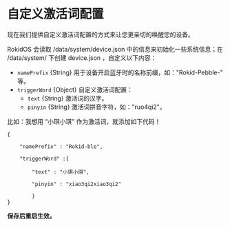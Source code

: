 # 自定义激活词配置

现在我们提供自定义激活词配置的方式来让您更亲切的唤醒您的设备。

RokidOS 会读取 /data/system/device.json 中的信息来初始化一些系统信息；在 /data/system/ 下创建 device.json ，自定义以下内容：

- `namePrefix` {String} 用于设备开启蓝牙时的名称前缀，如："Rokid-Pebble-" 等。
- `triggerWord` {Object} 自定义激活词配置：
   - `text` {String} 激活词的汉字。
   - `pinyin` {String} 激活词拼音字符，如："ruo4qi2"。

比如：我想用 “小琪小琪” 作为激活词，就添加如下代码！
```
{

	"namePrefix" : "Rokid-ble",

	"triggerWord" :{

		"text" : "小琪小琪",

		"pinyin" : "xiao3qi2xiao3qi2"

		}	
}
```
**保存后重启生效。**
